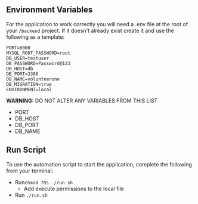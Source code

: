## Environment Variables
For the application to work correctly you will need a .env file at the root of your ```/backend``` project.
If it doesn't already exist create it and use the following as a template:

```
PORT=8000
MYSQL_ROOT_PASSWORD=root
DB_USER=testuser
DB_PASSWORD=Password@123
DB_HOST=db              
DB_PORT=3306            
DB_NAME=volunteerone
DB_MIGRATION=true
ENVIRONMENT=local           
```

**WARNING:**
DO NOT ALTER ANY VARIABLES FROM THIS LIST
- PORT
- DB_HOST
- DB_PORT
- DB_NAME

## Run Script
To use the automation script to start the application, complete the following from your terminal:
- Run```chmod 705 ./run.sh```
    - Add execute permissions to the local file
- Run ``` ./run.sh ```